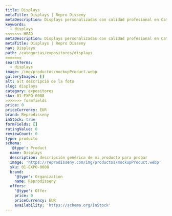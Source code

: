 ```yaml
---
title: Displays
metaTitle: Displays | Repro Disseny
metaDescription: Displays personalizadas con calidad profesional en Cataluña.
keywords:
  - displays
<<<<<<< HEAD
metaDescription: Displays personalizadas con calidad profesional en Cataluña.
metaTitle: Displays | Repro Disseny
nav: Displays
path: /categorias/expositores/displays
=======
searchTerms:
  - displays
image: /img/productos/mockupProduct.webp
galleryImages: []
alt: alt descripció de la foto
slug: displays
category: expositores
sku: 01-EXPO-0008
>>>>>>> formfields
price: 0
priceCurrency: EUR
brand: Reprodisseny
inStock: true
formFields: []
ratingValue: 0
reviewCount: 0
type: producto
schema:
  '@type': Product
  name: Displays
  description: descripción genérica de mi producto para probar
  image: 'https://reprodisseny.com/img/productos/mockupProduct.webp'
  sku: 01-EXPO-0008
  brand:
    '@type': Organization
    name: Reprodisseny
  offers:
    '@type': Offer
    price: 0
    priceCurrency: EUR
    availability: 'https://schema.org/InStock'
---
```


